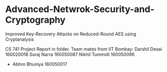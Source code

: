 # Advanced-Netwrok-Security-and-Cryptography
Improved Key-Recovery Attacks on Reduced-Round AES using Cryptanalysis

CS 741 Project Report in folder. Team mates from IIT Bombay:
Darshil Desai 160020018
Suraj Narra 160050087
Nikhil Tummidi 160050096

- Abhro Bhuniya 160050017
